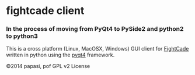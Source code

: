 fightcade client
================
### In the process of moving from PyQt4 to PySide2 and python2 to python3

This is a cross platform (Linux,  MacOSX, Windows) GUI client for
[FightCade](http://www.fightcade.com) written in python using the
[pyqt4](http://www.riverbankcomputing.com/software/pyqt/download) framework.

&copy;2014 papasi, pof GPL v2 License
